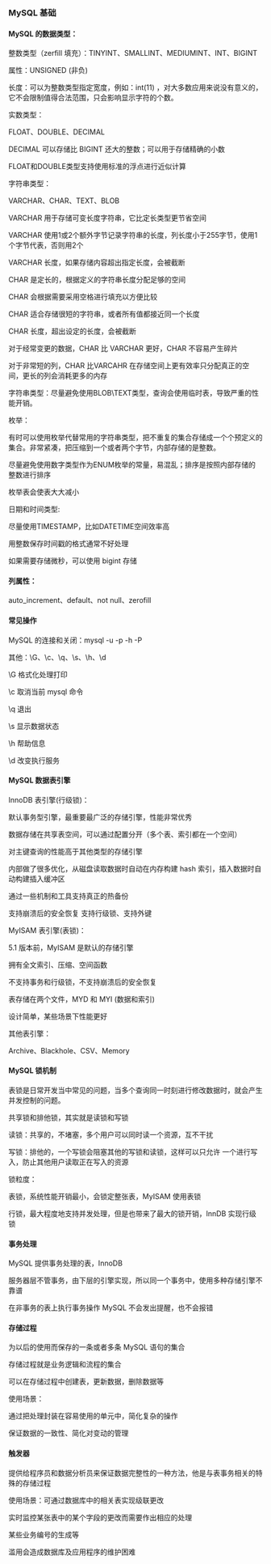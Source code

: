 ### MySQL 基础



#### MySQL 的数据类型：

整数类型（zerfill 填充）：TINYINT、SMALLINT、MEDIUMINT、INT、BIGINT

属性：UNSIGNED (非负)

长度：可以为整数类型指定宽度，例如：int(11) ，对大多数应用来说没有意义的，它不会限制值得合法范围，只会影响显示字符的个数。



实数类型：

FLOAT、DOUBLE、DECIMAL

DECIMAL 可以存储比 BIGINT 还大的整数；可以用于存储精确的小数

FLOAT和DOUBLE类型支持使用标准的浮点进行近似计算



字符串类型：

VARCHAR、CHAR、TEXT、BLOB



VARCHAR 用于存储可变长度字符串，它比定长类型更节省空间

VARCHAR 使用1或2个额外字节记录字符串的长度，列长度小于255字节，使用1个字节代表，否则用2个

VARCHAR 长度，如果存储内容超出指定长度，会被截断



CHAR 是定长的，根据定义的字符串长度分配足够的空间

CHAR 会根据需要采用空格进行填充以方便比较

CHAR 适合存储很短的字符串，或者所有值都接近同一个长度

CHAR 长度，超出设定的长度，会被截断



对于经常变更的数据，CHAR 比 VARCHAR 更好，CHAR 不容易产生碎片

对于非常短的列，CHAR 比VARCAHR 在存储空间上更有效率只分配真正的空间，更长的列会消耗更多的内存



字符串类型：尽量避免使用BLOB\TEXT类型，查询会使用临时表，导致严重的性能开销。



枚举：

有时可以使用枚举代替常用的字符串类型，把不重复的集合存储成一个个预定义的集合。非常紧凑，把压缩到一个或者两个字节，内部存储的是整数。

尽量避免使用数字类型作为ENUM枚举的常量，易混乱；排序是按照内部存储的整数进行排序

枚举表会使表大大减小



日期和时间类型:

尽量使用TIMESTAMP，比如DATETIME空间效率高

用整数保存时间戳的格式通常不好处理

如果需要存储微秒，可以使用 bigint 存储



#### 列属性：

auto_increment、default、not null、zerofill



#### 常见操作

MySQL 的连接和关闭：mysql -u -p -h -P

其他：\G、\c、\q、\s、\h、\d

\G 格式化处理打印

\c 取消当前 mysql 命令

\q 退出

\s 显示数据状态

\h 帮助信息

\d 改变执行服务



#### MySQL 数据表引擎

InnoDB 表引擎(行级锁)：

默认事务型引擎，最重要最广泛的存储引擎，性能非常优秀

数据存储在共享表空间，可以通过配置分开（多个表、索引都在一个空间）

对主键查询的性能高于其他类型的存储引擎

内部做了很多优化，从磁盘读取数据时自动在内存构建 hash 索引，插入数据时自动构建插入缓冲区

通过一些机制和工具支持真正的热备份

支持崩溃后的安全恢复 支持行级锁、支持外键



MyISAM 表引擎(表锁)：

5.1 版本前，MyISAM 是默认的存储引擎

拥有全文索引、压缩、空间函数

不支持事务和行级锁，不支持崩溃后的安全恢复

表存储在两个文件，MYD 和 MYI (数据和索引)

设计简单，某些场景下性能更好



其他表引擎：

Archive、Blackhole、CSV、Memory



#### MySQL 锁机制

表锁是日常开发当中常见的问题，当多个查询同一时刻进行修改数据时，就会产生并发控制的问题。

共享锁和排他锁，其实就是读锁和写锁

读锁：共享的，不堵塞，多个用户可以同时读一个资源，互不干扰

写锁：排他的，一个写锁会阻塞其他的写锁和读锁，这样可以只允许 一个进行写入，防止其他用户读取正在写入的资源

锁粒度：

表锁，系统性能开销最小，会锁定整张表，MyISAM 使用表锁

行锁，最大程度地支持并发处理，但是也带来了最大的锁开销，InnDB 实现行级锁



#### 事务处理

MySQL 提供事务处理的表，InnoDB

服务器层不管事务，由下层的引擎实现，所以同一个事务中，使用多种存储引擎不靠谱

在非事务的表上执行事务操作 MySQL 不会发出提醒，也不会报错



#### 存储过程

 为以后的使用而保存的一条或者多条 MySQL 语句的集合

存储过程就是业务逻辑和流程的集合

可以在存储过程中创建表，更新数据，删除数据等



使用场景：

通过把处理封装在容易使用的单元中，简化复杂的操作

保证数据的一致性、简化对变动的管理



#### 触发器

提供给程序员和数据分析员来保证数据完整性的一种方法，他是与表事务相关的特殊的存储过程



使用场景：可通过数据库中的相关表实现级联更改

实时监控某张表中的某个字段的更改而需要作出相应的处理

某些业务编号的生成等

滥用会造成数据库及应用程序的维护困难

 

